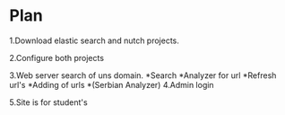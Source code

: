 # Plan

1.Download elastic search and nutch projects.

2.Configure both projects

3.Web server search  of uns domain.
  *Search
  *Analyzer for url
  *Refresh url's
  *Adding of urls
  *(Serbian Analyzer)
4.Admin login

5.Site is for student's 
